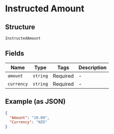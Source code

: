 
# Instructed Amount

## Structure

`InstructedAmount`

## Fields

| Name | Type | Tags | Description |
|  --- | --- | --- | --- |
| `amount` | `string` | Required | - |
| `currency` | `string` | Required | - |

## Example (as JSON)

```json
{
  "Amount": "10.00",
  "Currency": "NZD"
}
```


